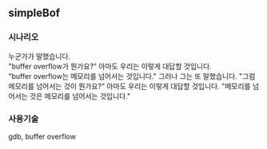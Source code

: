 ## simpleBof
 
### 시나리오
누군가가 말했습니다.  
"buffer overflow가 뭔가요?"
아마도 우리는 이렇게 대답할 것입니다.  
"buffer overflow는 메모리를 넘어서는 것입니다."
그러나 그는 또 말했습니다.
"그럼 메모리를 넘어서는 것이 뭔가요?"
아마도 우리는 이렇게 대답할 것입니다.
"메모리를 넘어서는 것은 메모리를 넘어서는 것입니다."

### 사용기술
gdb, buffer overflow

